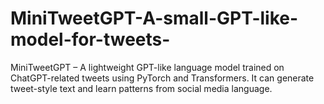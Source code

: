# MiniTweetGPT-A-small-GPT-like-model-for-tweets-
MiniTweetGPT – A lightweight GPT-like language model trained on ChatGPT-related tweets using PyTorch and Transformers. It can generate tweet-style text and learn patterns from social media language.
